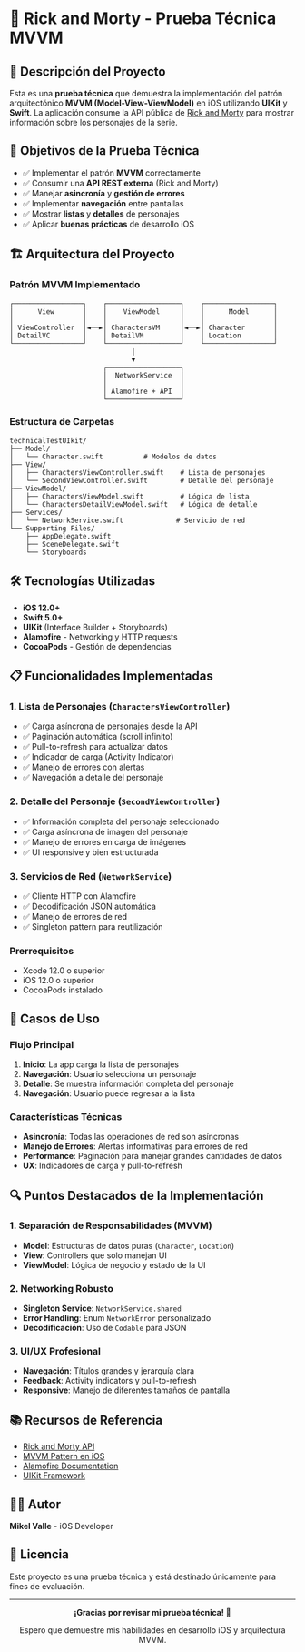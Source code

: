 # 🚀 Rick and Morty - Prueba Técnica MVVM

## 📱 Descripción del Proyecto

Esta es una **prueba técnica** que demuestra la implementación del patrón arquitectónico **MVVM (Model-View-ViewModel)** en iOS utilizando **UIKit** y **Swift**. La aplicación consume la API pública de [Rick and Morty](https://rickandmortyapi.com/) para mostrar información sobre los personajes de la serie.

## 🎯 Objetivos de la Prueba Técnica

- ✅ Implementar el patrón **MVVM** correctamente
- ✅ Consumir una **API REST externa** (Rick and Morty)
- ✅ Manejar **asincronía** y **gestión de errores**
- ✅ Implementar **navegación** entre pantallas
- ✅ Mostrar **listas** y **detalles** de personajes
- ✅ Aplicar **buenas prácticas** de desarrollo iOS

## 🏗️ Arquitectura del Proyecto

### Patrón MVVM Implementado

```
┌─────────────────┐    ┌──────────────────┐    ┌─────────────────┐
│      View       │    │    ViewModel     │    │      Model      │
│                 │    │                  │    │                 │
│ ViewController  │◄──►│ CharactersVM     │◄──►│ Character       │
│ DetailVC        │    │ DetailVM         │    │ Location        │
└─────────────────┘    └──────────────────┘    └─────────────────┘
                              │
                              ▼
                       ┌──────────────────┐
                       │  NetworkService  │
                       │                  │
                       │ Alamofire + API  │
                       └──────────────────┘
```

### Estructura de Carpetas

```
technicalTestUIkit/
├── Model/
│   └── Character.swift          # Modelos de datos
├── View/
│   ├── CharactersViewController.swift    # Lista de personajes
│   └── SecondViewController.swift        # Detalle del personaje
├── ViewModel/
│   ├── CharactersViewModel.swift         # Lógica de lista
│   └── CharactersDetailViewModel.swift   # Lógica de detalle
├── Services/
│   └── NetworkService.swift             # Servicio de red
└── Supporting Files/
    ├── AppDelegate.swift
    ├── SceneDelegate.swift
    └── Storyboards
```

## 🛠️ Tecnologías Utilizadas

- **iOS 12.0+**
- **Swift 5.0+**
- **UIKit** (Interface Builder + Storyboards)
- **Alamofire** - Networking y HTTP requests
- **CocoaPods** - Gestión de dependencias

## 📋 Funcionalidades Implementadas

### 1. Lista de Personajes (`CharactersViewController`)
- ✅ Carga asíncrona de personajes desde la API
- ✅ Paginación automática (scroll infinito)
- ✅ Pull-to-refresh para actualizar datos
- ✅ Indicador de carga (Activity Indicator)
- ✅ Manejo de errores con alertas
- ✅ Navegación a detalle del personaje

### 2. Detalle del Personaje (`SecondViewController`)
- ✅ Información completa del personaje seleccionado
- ✅ Carga asíncrona de imagen del personaje
- ✅ Manejo de errores en carga de imágenes
- ✅ UI responsive y bien estructurada

### 3. Servicios de Red (`NetworkService`)
- ✅ Cliente HTTP con Alamofire
- ✅ Decodificación JSON automática
- ✅ Manejo de errores de red
- ✅ Singleton pattern para reutilización


### Prerrequisitos
- Xcode 12.0 o superior
- iOS 12.0 o superior
- CocoaPods instalado


## 🧪 Casos de Uso

### Flujo Principal
1. **Inicio**: La app carga la lista de personajes
2. **Navegación**: Usuario selecciona un personaje
3. **Detalle**: Se muestra información completa del personaje
4. **Navegación**: Usuario puede regresar a la lista

### Características Técnicas
- **Asincronía**: Todas las operaciones de red son asíncronas
- **Manejo de Errores**: Alertas informativas para errores de red
- **Performance**: Paginación para manejar grandes cantidades de datos
- **UX**: Indicadores de carga y pull-to-refresh

## 🔍 Puntos Destacados de la Implementación

### 1. Separación de Responsabilidades (MVVM)
- **Model**: Estructuras de datos puras (`Character`, `Location`)
- **View**: Controllers que solo manejan UI
- **ViewModel**: Lógica de negocio y estado de la UI

### 2. Networking Robusto
- **Singleton Service**: `NetworkService.shared`
- **Error Handling**: Enum `NetworkError` personalizado
- **Decodificación**: Uso de `Codable` para JSON

### 3. UI/UX Profesional
- **Navegación**: Títulos grandes y jerarquía clara
- **Feedback**: Activity indicators y pull-to-refresh
- **Responsive**: Manejo de diferentes tamaños de pantalla


## 📚 Recursos de Referencia

- [Rick and Morty API](https://rickandmortyapi.com/)
- [MVVM Pattern en iOS](https://developer.apple.com/documentation/swiftui)
- [Alamofire Documentation](https://github.com/Alamofire/Alamofire)
- [UIKit Framework](https://developer.apple.com/documentation/uikit)

## 👨‍💻 Autor

**Mikel Valle** - iOS Developer

## 📄 Licencia

Este proyecto es una prueba técnica y está destinado únicamente para fines de evaluación.

---

<div align="center">
  <p><strong>¡Gracias por revisar mi prueba técnica! 🎉</strong></p>
  <p>Espero que demuestre mis habilidades en desarrollo iOS y arquitectura MVVM.</p>
</div>
